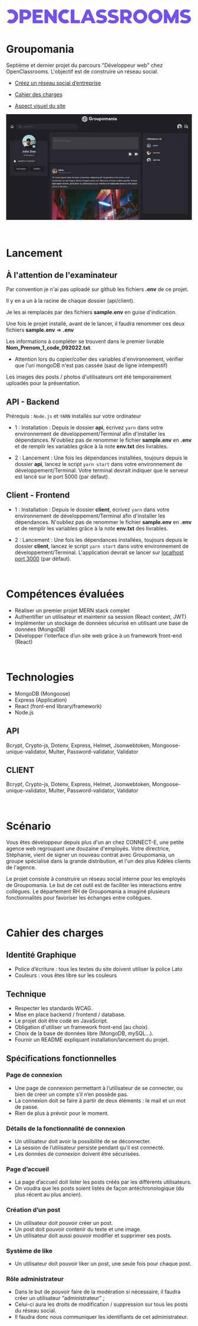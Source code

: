 
![logo](./etc/openclassrooms.png)

# Groupomania

Septième et dernier projet du parcours "Développeur web" chez OpenClassrooms. L'objectif est de construire un réseau social.

- [Créez un réseau social d’entreprise](./etc/groupomania_mission.pdf)

- [Cahier des charges](./etc/groupomania_cahier-des-charges.pdf)


- [Aspect visuel du site](./etc/groupomania_visuals.pdf)

![screenshot](./etc/groupomania.jpeg)

<br>

# Lancement

## À l'attention de l'examinateur

Par convention je n'ai pas uploadé sur github les fichiers **.env** de ce projet. 

Il y en a un à la racine de chaque dossier (api/client).

Je les ai remplacés par des fichiers **sample.env** en guise d'indication.

Une fois le projet installé, avant de le lancer, il faudra renommer ces deux fichiers **sample.env** => **.env**

Les informations à compléter se trouvent dans le premier livrable **Nom_Prenom_1_code_092022.txt**. 
+ Attention lors du copier/coller des variables d'environnement, vérifier que l'uri mongoDB n'est pas cassée (saut de ligne intempestif)

Les images des posts / photos d'utilisateurs ont été temporairement uploadés pour la présentation.

## API - Backend

Prérequis  : `Node.js` et `YARN` installés sur votre ordinateur

- 1 : Installation : Depuis le dossier **api**, écrivez `yarn` dans votre environnement de développement/Terminal afin d'installer les dépendances. N'oubliez pas de renommer le fichier **sample.env** en **.env** et de remplir les variables grâce à la note **env.txt** des livrables.


- 2 : Lancement : Une fois les dépendances installées, toujours depuis le dossier **api**, lancez le script `yarn start` dans votre environnement de développement/Terminal. Votre terminal devrait indiquer que le serveur est lancé sur le port 5000 (par défaut).

## Client - Frontend

-  1 : Installation : Depuis le dossier **client**, écrivez `yarn` dans votre environnement de développement/Terminal afin d'installer les dépendances. N'oubliez pas de renommer le fichier **sample.env** en **.env** et de remplir les variables grâce à la note **env.txt** des livrables. 

- 2 : Lancement : Une fois les dépendances installées, toujours depuis le dossier **client**, lancez le script `yarn start` dans votre environnement de développement/Terminal. L'application devrait se lancer sur [localhost port 3000](http://localhost:3000/) (par défaut). 

<br>

# Compétences évaluées
- Réaliser un premier projet MERN stack complet
- Authentifier un utilisateur et maintenir sa session (React context, JWT)
- Implémenter un stockage de données sécurisé en utilisant une base de données (MongoDB)
- Développer l’interface d’un site web grâce à un framework front-end (React)

<br>

# Technologies
- MongoDB (Mongoose)
- Express (Application)
- React (front-end library/framework)
- Node.js

## API 
Bcrypt, Crypto-js, Dotenv, Express, Helmet, Jsonwebtoken, Mongoose-unique-validator, Multer, Password-validator, Validator 

## CLIENT 
Bcrypt, Crypto-js, Dotenv, Express, Helmet, Jsonwebtoken, Mongoose-unique-validator, Multer, Password-validator, Validator 

<br>


# Scénario
Vous êtes développeur depuis plus d'un an chez CONNECT-E, une petite agence web
regroupant une douzaine d'employés.
Votre directrice, Stéphanie, vient de signer un nouveau contrat avec Groupomania, un groupe
spécialisé dans la grande distribution, et l'un des plus Kdèles clients de l'agence.

Le projet consiste à construire un réseau social interne pour les employés de Groupomania. Le
but de cet outil est de faciliter les interactions entre collègues. Le département RH de
Groupomania a imaginé plusieurs fonctionnalités pour favoriser les échanges entre collègues. 

<br>

# Cahier des charges

## Identité Graphique

- Police d’écriture : tous les textes du site doivent utiliser la police Lato
- Couleurs : vous êtes libre sur les couleurs

## Technique
- Respecter les standards WCAG.
- Mise en place backend / frontend / database.
- Le projet doit être codé en JavaScript.
- Obligation d'utiliser un framework front-end (au choix).
- Choix de la base de données libre (MongoDB, mySQL...).
- Fournir un README expliquant installation/lancement du projet.


## Spécifications fonctionnelles

### Page de connexion
- Une page de connexion permettant à l’utilisateur de se connecter, ou bien de créer un compte s’il n’en possède pas.
- La connexion doit se faire à partir de deux éléments : le mail et un mot de passe. 
- Rien de plus à prévoir pour le moment.


### Détails de la fonctionnalité de connexion
- Un utilisateur doit avoir la possibilité de se déconnecter.
- La session de l’utilisateur persiste pendant qu’il est connecté.
-  Les données de connexion doivent être sécurisées.


### Page d’accueil
- La page d’accueil doit lister les posts créés par les différents utilisateurs.
- On voudra que les posts soient listés de façon antéchronologique (du plus récent au plus ancien).


### Création d’un post
- Un utilisateur doit pouvoir créer un post.
- Un post doit pouvoir contenir du texte et une image.
- Un utilisateur doit aussi pouvoir modifier et supprimer ses posts.


### Système de like
- Un utilisateur doit pouvoir liker un post, une seule fois pour chaque post.


### Rôle administrateur
- Dans le but de pouvoir faire de la modération si nécessaire, il faudra créer un utilisateur “administrateur” ; 
- Celui-ci aura les droits de modification /
suppression sur tous les posts du réseau social. 
- Il faudra donc nous communiquer les identifiants de cet administrateur.

<br>



